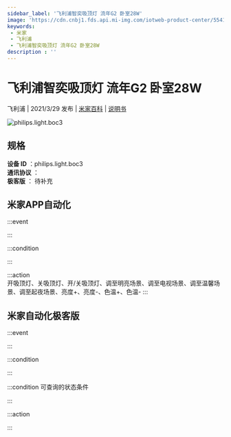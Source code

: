```yaml
---
sidebar_label: '飞利浦智奕吸顶灯 流年G2 卧室28W'
image: 'https://cdn.cnbj1.fds.api.mi-img.com/iotweb-product-center/554161f344acd15c524b84f07f4b8293_北欧卧室33w.png?GalaxyAccessKeyId=AKVGLQWBOVIRQ3XLEW&Expires=9223372036854775807&Signature=KVQmiA8RhESfHFyts9j03UwbGkQ='
keywords: 
 - 米家
 - 飞利浦
 - 飞利浦智奕吸顶灯 流年G2 卧室28W
description : ''
---
```

# 飞利浦智奕吸顶灯 流年G2 卧室28W

飞利浦 | 2021/3/29 发布 | [米家百科](https://home.mi.com/webapp/content/baike/product/index.html?model=philips.light.boc3) | [说明书](https://home.mi.com/views/introduction.html?model=philips.light.boc3&region=cn)

![philips.light.boc3](https://cdn.cnbj1.fds.api.mi-img.com/iotweb-product-center/554161f344acd15c524b84f07f4b8293_北欧卧室33w.png?GalaxyAccessKeyId=AKVGLQWBOVIRQ3XLEW&Expires=9223372036854775807&Signature=KVQmiA8RhESfHFyts9j03UwbGkQ=)

## 规格  
> 
**设备 ID** ：philips.light.boc3  
**通讯协议** ：  
**极客版**  ： 待补充 


## 米家APP自动化  

:::event  

:::

:::condition  

:::

:::action   
开吸顶灯、关吸顶灯、开/关吸顶灯、调至明亮场景、调至电视场景、调至温馨场景、调至起夜场景、亮度+、亮度-、色温+、色温-
:::

## 米家自动化极客版  

:::event  

:::

:::condition  

:::

:::condition 可查询的状态条件  

:::

:::action  

:::

        
